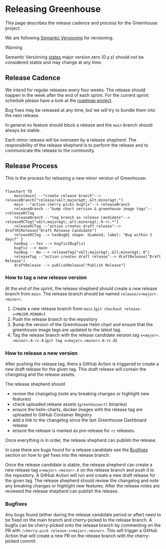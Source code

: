# Releasing Greenhouse

This page describes the release cadence and process for the Greenhouse project.

We are following [Semantic Versioning](https://semver.org) for versioning.

> [!WARNING]
> Semantic Versioning [states](https://semver.org/spec/v2.0.0.html#spec-item-4) major version zero (0.y.z) should not be considered stable and may change at any time.

## Release Cadence

We intend for regular releases every four weeks. The release should happen in the week after the end of each sprint. For the current sprint schedule please have a look at the [roadmap project](https://github.com/orgs/cloudoperators/projects/9).

Bug fixes may be released at any time, but we will try to bundle them into the next release.

In general no feature should block a release and the `main` branch should always be stable.

Each minor release will be overseen by a release shepherd.
The responsibility of the release shepherd is to perform the release and to communicate the release to the community.

## Release Process

This is the process for releasing a new minor version of Greenhouse:

```mermaid

flowchart TD
    main[main] --"create release branch"--> releaseBranch["release/v&lt;major&gt;.&lt;minor&gt;"]
    main --"action cherry-picks bugfix"--> releaseBranch
    releaseBranch --"bump chart version & greenhouse image tags"-->releaseRCTag
    releaseBranch --"tag branch as release candidate"--> releaseRCTag["v&lt;major&gt;.&lt;minor&gt;.0-rc.*"]
    releaseRCTag --"action creates draft release"--> draftRCRelease["Draft Release Candidate"] 
    releaseRCTag --> hasBug@{ shape: diamond, label: "Bug within 3 days?" }
    hasBug -- Yes --> bugfix[Bugfix]
    bugfix --> main
    hasBug -- No --> releaseTag["v&lt;major&gt;.&lt;minor&gt;.0"]
    releaseTag --"action creates draft release"--> draftRelease["Draft Release"]
    draftRelease --> publishRelease["Publish Release"]
```

### How to tag a new release version

At the end of the sprint, the release shepherd should create a new release branch from `main`. The release branch should be named `release/v<major>.<minor>`.

1. Create a new release branch from `main` (`git checkout release-v<MAJOR.MINOR>`)
2. Push the release branch to the repository
3. Bump the version of the Greenhouse Helm chart and ensure that the greenhouse image tags are updated to the latest tag.
4. Tag the release branch with the release candidate version tag `v<major>.<minor>.0-rc.0` (`git tag v<major>.<minor>.0-rc.0`)

### How to release a new version

After pushing the release tag, there a GitHub Action is triggered to create a new draft release for the given tag. This draft release will contain the changelog and the release assets.

The release shepherd should

- review the changelog (note any breaking changes or highlight new features)
- check uploaded release assets (`greenhousectl` binaries)
- ensure the helm-charts, docker images with the release tag are uploaded to GitHub Container Registry
- add a link to the changelog since the last Greenhouse Dashboard release
- ensure the release is marked as pre-release for `rc` releases.

Once everything is in order, the release shepherd can publish the release.

In case there are bugs found for a release candidate see the [Bugfixes](#bugfixes) section on how to get fixes into the release branch.

Once the release candidate is stable, the release shepherd can create a new release tag `v<major>.<minor>.0` on the release branch and push it to the repository. A GitHub Action will run and create a new draft release for the given tag. The release shepherd should review the changelog and note any breaking changes or highlight new features. After the release notes are reviewed the release shepherd can publish the release.

### Bugfixes

Any bugs found (either during the release candidate period or after) need to be fixed on the main branch and cherry-picked to the release branch.
A bugfix can be cherry-picked onto the release branch by commenting on the PR with `/cherry-pick release-v<major>.<minor>`. This will trigger a GitHub Action that will create a new PR on the release branch with the cherry-picked commit.
